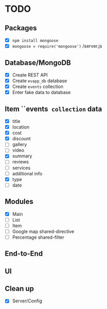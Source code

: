 # TODO

## Packages

- [x] `npm install mongoose`
- [x] `mongoose = require('mongoose')` /server.js 

## Database/MongoDB
- [x] Create REST API
- [x] Create `evapp_db` database
- [x] Create `events` collection
- [x] Enter fake data to database

## Item ``events` collection` data
- [x] title
- [x] location
- [x] cost
- [x] discount
- [ ] gallery
- [ ] video
- [x] summary
- [ ] reviews
- [ ] services
- [ ] additional info
- [x] type
- [ ] date

## Modules

- [x] Main
- [ ] List
- [ ] Item
- [ ] Google map shared-directive
- [ ] Percentage shared-filter

## End-to-End

## UI

## Clean up
- [x] Server/Config